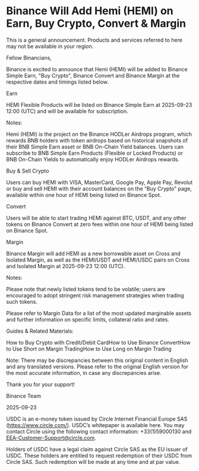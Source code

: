 # Binance Will Add Hemi (HEMI) on Earn, Buy Crypto, Convert & Margin

This is a general announcement. Products and services referred to here may not be available in your region. 

Fellow Binancians,

Binance is excited to announce that Hemi (HEMI) will be added to Binance Simple Earn, "Buy Crypto", Binance Convert and Binance Margin at the respective dates and timings listed below.

Earn

HEMI Flexible Products will be listed on Binance Simple Earn at 2025-09-23 12:00 (UTC) and will be available for subscription.

Notes:

Hemi (HEMI) is the project on the Binance HODLer Airdrops program, which rewards BNB holders with token airdrops based on historical snapshots of their BNB Simple Earn asset or BNB On-Chain Yield balances. Users can subscribe to BNB Simple Earn Products (Flexible or Locked Products) or BNB On-Chain Yields to automatically enjoy HODLer Airdrops rewards.

Buy & Sell Crypto

Users can buy HEMI with VISA, MasterCard, Google Pay, Apple Pay, Revolut or buy and sell HEMI with their account balances on the “Buy Crypto” page, available within one hour of HEMI being listed on Binance Spot. 

Convert

Users will be able to start trading HEMI against BTC, USDT, and any other tokens on Binance Convert at zero fees within one hour of HEMI being listed on Binance Spot. 

Margin

Binance Margin will add HEMI as a new borrowable asset on Cross and Isolated Margin, as well as the HEMI/USDT and HEMI/USDC pairs on Cross and Isolated Margin at 2025-09-23 12:00 (UTC).

Notes: 

Please note that newly listed tokens tend to be volatile; users are encouraged to adopt stringent risk management strategies when trading such tokens.

Please refer to Margin Data for a list of the most updated marginable assets and further information on specific limits, collateral ratio and rates.

Guides & Related Materials:

How to Buy Crypto with Credit/Debit CardHow to Use Binance ConvertHow to Use Short on Margin TradingHow to Use Long on Margin Trading

Note: There may be discrepancies between this original content in English and any translated versions. Please refer to the original English version for the most accurate information, in case any discrepancies arise.

Thank you for your support!

Binance Team

2025-09-23

USDC is an e-money token issued by Circle Internet Financial Europe SAS (https://www.circle.com/). USDC’s whitepaper is available here. You may contact Circle using the following contact information: +33(1)59000130 and EEA-Customer-Support@circle.com. 

Holders of USDC have a legal claim against Circle SAS as the EU issuer of USDC. These holders are entitled to request redemption of their USDC from Circle SAS. Such redemption will be made at any time and at par value.
